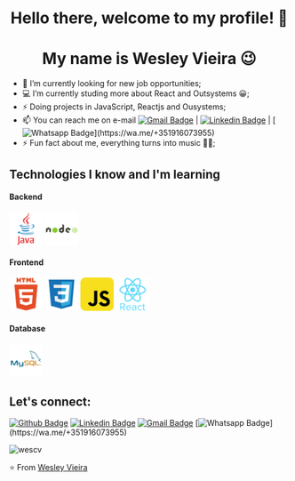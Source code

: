 <p align="center">
  <h1 align="center">  Hello there, welcome to my profile! 🖖</h1>
  <h1 align="center">  My name is Wesley Vieira 😉</h1> 
</p>

- 🔭 I’m currently looking for new job opportunities;
- 💻 I’m currently studing more about React and Outsystems 😀;
- ⚡ Doing projects in JavaScript, Reactjs and Ousystems;
- 📫 You can reach me on e-mail [![Gmail Badge](https://img.shields.io/badge/-Gmail-c14438?style=flat-square&logo=Gmail&logoColor=white&link=mailto:wesleycvieira@gmail.com)](mailto:wesleycvieira@gmail.com) | [![Linkedin Badge](https://img.shields.io/badge/-LinkedIn-blue?style=flat-square&logo=Linkedin&logoColor=white&link=https://www.linkedin.com/in/wesley-vieira-br/)](https://www.linkedin.com/in/wesley-vieira-br/) | [![Whatsapp Badge](https://img.shields.io/static/v1?message=Whatsapp&logo=whatsapp&label=&color=25D366&logoColor=white&labelColor=&style=for-the-badge")](https://wa.me/+351916073955)
- ⚡ Fun fact about me, everything turns into music 🕺🎶;
  
  
## Technologies I know and I'm learning
#### Backend
<p align="left">
<img src="https://github.com/Drete457/Drete457/blob/master/icons/java-original.svg" alt="java" width="60" height="60"/>
<img src="https://github.com/Drete457/Drete457/blob/master/icons/nodejs-original-wordmark.svg" alt="nodejs" width="60" height="60"/>
</p>

#### Frontend
<p align="left">
<img src="https://github.com/Drete457/Drete457/blob/master/icons/html5-original-wordmark.svg" alt="html5" width="60" height="60"/>
<img src="https://github.com/Drete457/Drete457/blob/master/icons/css3-original-wordmark.svg" alt="css3" width="60" height="60"/>
<img src="https://github.com/Drete457/Drete457/blob/master/icons/javascript-original.svg" alt="javascript" width="60" height="60"/>
<img src="https://github.com/Drete457/Drete457/blob/master/icons/react-original-wordmark.svg" alt="react" width="60" height="60"/>
</p>

#### Database
<p align="left">
<img src="https://github.com/Drete457/Drete457/blob/master/icons/mysql-original.svg" alt="mysql" width="60" height="60"/>
</p>

## Let's connect:

[![Github Badge](https://img.shields.io/badge/-Github-000?style=flat-square&logo=Github&logoColor=white&link=https://github.com/wescv)](https://github.com/wescv)
[![Linkedin Badge](https://img.shields.io/badge/-LinkedIn-blue?style=flat-square&logo=Linkedin&logoColor=white&link=https://www.linkedin.com/in/wesley-vieira-br/)](https://www.linkedin.com/in/wesley-vieira-br/)
[![Gmail Badge](https://img.shields.io/badge/-Gmail-c14438?style=flat-square&logo=Gmail&logoColor=white&link=mailto:wesleycvieira@gmail.com)](mailto:wesleycvieira@gmail.com)
[![Whatsapp Badge](https://img.shields.io/static/v1?message=Whatsapp&logo=whatsapp&label=&color=25D366&logoColor=white&labelColor=&style=for-the-badge")](https://wa.me/+351916073955)

<p align="left"> <img src="https://komarev.com/ghpvc/?username=wescv" alt="wescv" /></p>

⭐️ From [Wesley Vieira](https://github.com/wescv)

